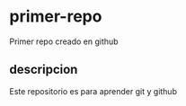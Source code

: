 # primer-repo
Primer repo creado en github

## descripcion
Este repositorio es para aprender git y github
